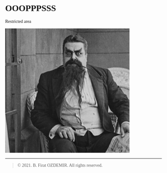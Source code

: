 <link rel="stylesheet" type="text/css" href="https://fonts.googleapis.com/css?family=Ubuntu:regular,bold&subset=Latin">
<style>
	* {
		font-family: Ubuntu, "times new roman", times, roman, serif;
	}
	img { max-width: 400px; }
</style>

# OOOPPPSSS

Restricted area

![Image](assets/eric.jpg)

---
> © 2021. B. Firat OZDEMIR. All rights reserved.

